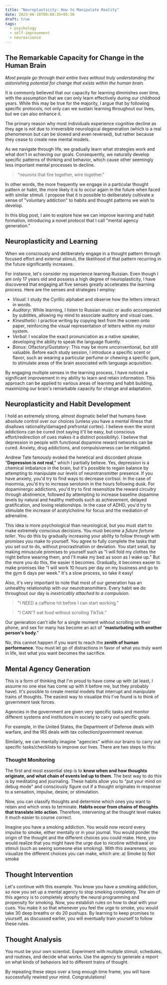 ```yaml
---
title: "Neuroplasticity: How to Manipulate Reality"
date: 2023-06-16T00:08:35+05:30
draft: true
tags: 
  - psychology
  - self-improvement
  - neuroscience
---
```

## The Remarkable Capacity for Change in the Human Brain

*Most people go through their entire lives without truly understanding the astonishing potential for change that exists within the human brain.*

It is commonly believed that our capacity for learning diminishes over time, with the assumption that we can only learn effectively during our childhood years. While this may be true for the majority, I argue that by following specific protocols, not only can we sustain learning throughout our lives, but we can also enhance it.

The primary reason why most individuals experience cognitive decline as they age is not due to irreversible neurological degeneration (which is a real phenomenon but can be slowed and even reversed), but rather because they cease to create new mental models.

As we navigate through life, we gradually learn what strategies work and what don't in achieving our goals. Consequently, we naturally develop specific patterns of thinking and behavior, which cause other seemingly less important mental processes to decline.

> "neurons that fire together, wire together." 

In other words, the more frequently we engage in a particular thought pattern or habit, the more likely it is to occur again in the future when faced with similar stimuli. I propose that it is possible to deliberately cultivate a sense of "voluntary addiction" to habits and thought patterns we wish to develop.

In this blog post, I aim to explore how we can improve learning and habit formation, introducing a novel protocol that I call "mental agency generation."

## Neuroplasticity and Learning

When we consciously and deliberately engage in a thought pattern through focused effort and external stimuli, the likelihood of that pattern recurring in the future significantly increases.

For instance, let's consider my experience learning Russian. Even though I am only 17 years old and possess a high degree of neuroplasticity, I have discovered that engaging all five senses greatly accelerates the learning process. Here are the senses and strategies I employ:

- *Visual*: I study the Cyrillic alphabet and observe how the letters interact in words.
- *Auditory*: While learning, I listen to Russian music or audio accompanied by subtitles, allowing my mind to associate auditory and visual cues.
- *Kinesthetic*: I practice writing by copying text from the screen onto paper, reinforcing the visual representation of letters within my motor system.
- *Verbal*: I vocalize the exact pronunciation as a native speaker, developing the ability to speak the language fluently.
- *Bonus*: Olfactory/Gustatory: This may be more unconventional, but still valuable. Before each study session, I introduce a specific scent or flavor, such as wearing a particular perfume or chewing a specific gum, to stimulate areas of the brain associated with language acquisition.

By engaging multiple senses in the learning process, I have noticed a significant improvement in my ability to learn and retain information. This approach can be applied to various areas of learning and habit building, maximizing our brain's remarkable capacity for change and adaptation. 

## Neuroplasticity and Habit Development

I hold an extremely strong, almost dogmatic belief that humans have absolute control over our choices (unless you have a mental illness that disallows rationality/damaged prefrontal cortex). I believe even the worst addictions can be cured (not saying it'll be easy, but conscious effort/redirection of cues makes it a distinct possibility). I believe that depression in people with functional dopamine reward networks can be cured. Anxiety, drug addictions, and compulsiveness can be mitigated.

Andrew Tate famously evoked the heretical and discordant phrase "**Depression is not real**," which I partially believe. Yes, depression is a chemical imbalance in the brain, but it's possible to regain balance by attempting to manipulate our levels of neurotransmitter presence. If you have anxiety, you'd try to find ways to decrease cortisol. In the case of insomnia, you'd try to increase serotonin in the hours following dusk. For dopaminergic addictions, you'd try to first resensitize the reward circuitry through abstinence, followed by attempting to increase baseline dopamine levels by natural and healthy methods such as achievement, delayed gratification, and loving relationships. In the case of ADHD, you'd try to stimulate the increase of acetylcholine for focus and the mediation of adrenaline.

This idea is more psychological than neurological, but you must start to make extremely conscious decisions. You must become a *future fortune teller*. You do this by gradually increasing your ability to follow through with promises you make to yourself. You agree to fully complete the tasks that you set out to do, without procrastination or deviation. You start small, by making minuscule promises to yourself such as "I will fold my clothes the night before wearing them, and I'll make my bed as soon as I wake up." But the more you do this, the easier it becomes. Gradually, it becomes easier to make promises like "I will work 10 hours per day on my business and go to the gym 6 days per week." It's a slow process, so take it easy!

Also, it's very important to note that most of our generation has an unhealthy relationship with our neurotransmitters. Every habit we do throughout our day is *inextricably attached to a compulsion*.

> "I NEED a caffeine hit before I can start working."


> "I CAN'T eat food without scrolling TikTok."

Our generation can't idle for a single moment without scrolling on their phone, and sex for many has become an act of "**masturbating with another person's body**."

No, this cannot happen if you want to reach the **zenith of human performance**. You must let go of distractions in favor of what you truly want in life, lest what you want becomes the sacrifice.

## Mental Agency Generation

This is a form of thinking that I'm proud to have come up with (at least, I assume no one else has come up with it before me, but they probably have). It's possible to create mental models that interrupt and manipulate trains of thoughts. The easiest way to visualize this I've found is to think of government task forces.

Agencies in the government are given very specific tasks and monitor different systems and institutions in society to carry out specific goals.

For example, in the United States, the Department of Defense deals with warfare, and the IRS deals with tax collection/government revenue.

Similarly, we can mentally imagine "agencies" within our brains to carry out specific tasks/checklists to improve our lives. There are two steps to this:

### Thought Monitoring
The first and most essential step is to **know when and how thoughts originate, and what chain of events led up to them**. The best way to do this is by meditating and journaling. These habits allow you to "put your mind on debug mode" and consciously figure out if a thought originates in response to a sensation, impulse, desire, or stimulation.

Now, you can classify thoughts and determine which ones you want to retain and which ones to terminate. **Habits occur from chains of thoughts that translate into action**. Therefore, intervening at the thought level makes it much easier to course correct.

Imagine you have a smoking addiction. You would now record every impulse to smoke, either mentally or in your journal. You would ponder the origin of the thought and the different choices you could make. Here, you would realize that you might have the urge due to nicotine withdrawal or stimuli (such as seeing someone else smoking). With this awareness, you visualize the different choices you can make, which are:
a) Smoke
b) Not smoke

## Thought Intervention

Let's continue with this example. You know you have a smoking addiction, so now you set up a mental agency to stop smoking completely. The aim of this agency is to completely atrophy the neural programming and propensity for smoking. Now, you establish rules on how to deal with your cues. You make it so that whenever you feel the urge to smoke, you would take 30 deep breaths or do 20 pushups. By learning to keep promises to yourself, as discussed earlier, you will eventually train yourself to follow these rules.

## Thought Analysis

You must be your own scientist. Experiment with multiple stimuli, schedules, and routines, and decide what works. Use the agency to generate a report on what kinds of behaviors led to different trains of thought.

By repeating these steps over a long enough time frame, you will have successfully rewired your mind. Congratulations!
